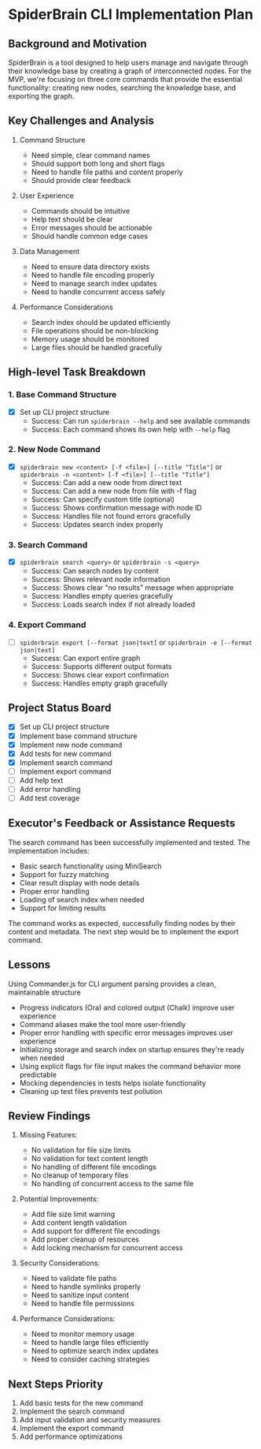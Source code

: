 # SpiderBrain CLI Implementation Plan

## Background and Motivation

SpiderBrain is a tool designed to help users manage and navigate through their knowledge base by creating a graph of interconnected nodes. For the MVP, we're focusing on three core commands that provide the essential functionality: creating new nodes, searching the knowledge base, and exporting the graph.

## Key Challenges and Analysis

1. Command Structure

   - Need simple, clear command names
   - Should support both long and short flags
   - Need to handle file paths and content properly
   - Should provide clear feedback

2. User Experience

   - Commands should be intuitive
   - Help text should be clear
   - Error messages should be actionable
   - Should handle common edge cases

3. Data Management

   - Need to ensure data directory exists
   - Need to handle file encoding properly
   - Need to manage search index updates
   - Need to handle concurrent access safely

4. Performance Considerations
   - Search index should be updated efficiently
   - File operations should be non-blocking
   - Memory usage should be monitored
   - Large files should be handled gracefully

## High-level Task Breakdown

### 1. Base Command Structure

- [x] Set up CLI project structure
  - Success: Can run `spiderbrain --help` and see available commands
  - Success: Each command shows its own help with `--help` flag

### 2. New Node Command

- [x] `spiderbrain new <content> [-f <file>] [--title "Title"]` or `spiderbrain -n <content> [-f <file>] [--title "Title"]`
  - Success: Can add a new node from direct text
  - Success: Can add a new node from file with -f flag
  - Success: Can specify custom title (optional)
  - Success: Shows confirmation message with node ID
  - Success: Handles file not found errors gracefully
  - Success: Updates search index properly

### 3. Search Command

- [x] `spiderbrain search <query>` or `spiderbrain -s <query>`
  - Success: Can search nodes by content
  - Success: Shows relevant node information
  - Success: Shows clear "no results" message when appropriate
  - Success: Handles empty queries gracefully
  - Success: Loads search index if not already loaded

### 4. Export Command

- [ ] `spiderbrain export [--format json|text]` or `spiderbrain -e [--format json|text]`
  - Success: Can export entire graph
  - Success: Supports different output formats
  - Success: Shows clear export confirmation
  - Success: Handles empty graph gracefully

## Project Status Board

- [x] Set up CLI project structure
- [x] Implement base command structure
- [x] Implement new node command
- [x] Add tests for new command
- [x] Implement search command
- [ ] Implement export command
- [ ] Add help text
- [ ] Add error handling
- [ ] Add test coverage

## Executor's Feedback or Assistance Requests

The search command has been successfully implemented and tested. The implementation includes:

- Basic search functionality using MiniSearch
- Support for fuzzy matching
- Clear result display with node details
- Proper error handling
- Loading of search index when needed
- Support for limiting results

The command works as expected, successfully finding nodes by their content and metadata. The next step would be to implement the export command.

## Lessons

Using Commander.js for CLI argument parsing provides a clean, maintainable structure

- Progress indicators (Ora) and colored output (Chalk) improve user experience
- Command aliases make the tool more user-friendly
- Proper error handling with specific error messages improves user experience
- Initializing storage and search index on startup ensures they're ready when needed
- Using explicit flags for file input makes the command behavior more predictable
- Mocking dependencies in tests helps isolate functionality
- Cleaning up test files prevents test pollution

## Review Findings

1. Missing Features:

   - No validation for file size limits
   - No validation for text content length
   - No handling of different file encodings
   - No cleanup of temporary files
   - No handling of concurrent access to the same file

2. Potential Improvements:

   - Add file size limit warning
   - Add content length validation
   - Add support for different file encodings
   - Add proper cleanup of resources
   - Add locking mechanism for concurrent access

3. Security Considerations:

   - Need to validate file paths
   - Need to handle symlinks properly
   - Need to sanitize input content
   - Need to handle file permissions

4. Performance Considerations:
   - Need to monitor memory usage
   - Need to handle large files efficiently
   - Need to optimize search index updates
   - Need to consider caching strategies

## Next Steps Priority

1. Add basic tests for the new command
2. Implement the search command
3. Add input validation and security measures
4. Implement the export command
5. Add performance optimizations
